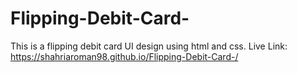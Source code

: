 # Flipping-Debit-Card-
This is a flipping debit card UI design using html and css.
Live Link: https://shahriaroman98.github.io/Flipping-Debit-Card-/
